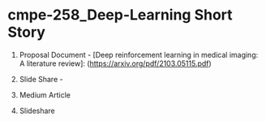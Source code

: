 # cmpe-258_Deep-Learning Short Story 

1. Proposal Document - [Deep reinforcement learning in medical imaging: A literature review]: (https://arxiv.org/pdf/2103.05115.pdf)
2. Slide Share - 

2. Medium Article

3. Slideshare 


